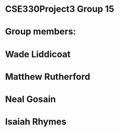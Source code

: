 # CSE330Project3 Group 15
# Group members:
# Wade Liddicoat
# Matthew Rutherford
# Neal Gosain
# Isaiah Rhymes
